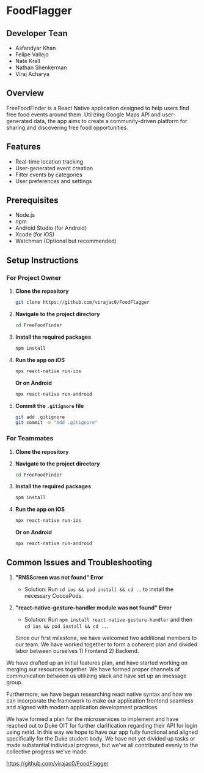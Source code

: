 # FoodFlagger

## Developer Tean

- Asfandyar Khan
- Felipe Vallejo
- Nate Krall
- Nathan Shenkerman
- Viraj Acharya

## Overview

FreeFoodFinder is a React Native application designed to help users find free food events around them. Utilizing Google Maps API and user-generated data, the app aims to create a community-driven platform for sharing and discovering free food opportunities.

## Features

- Real-time location tracking
- User-generated event creation
- Filter events by categories
- User preferences and settings

## Prerequisites

- Node.js
- npm
- Android Studio (for Android)
- Xcode (for iOS)
- Watchman (Optional but recommended)
  
## Setup Instructions

### For Project Owner

1. **Clone the repository**
    ```bash
    git clone https://github.com/virajac0/FoodFlagger

    ```
   
2. **Navigate to the project directory**
    ```bash
    cd FreeFoodFinder
    ```
  
3. **Install the required packages**
    ```bash
    npm install
    ```
  
4. **Run the app on iOS**
    ```bash
    npx react-native run-ios
    ```
  
    **Or on Android**
    ```bash
    npx react-native run-android
    ```
  
5. **Commit the `.gitignore` file**
    ```bash
    git add .gitignore
    git commit -m "Add .gitignore"
    ```

### For Teammates

1. **Clone the repository**
  
2. **Navigate to the project directory**
    ```bash
    cd FreeFoodFinder
    ```
  
3. **Install the required packages**
    ```bash
    npm install
    ```
  
4. **Run the app on iOS**
    ```bash
    npx react-native run-ios
    ```
  
    **Or on Android**
    ```bash
    npx react-native run-android
    ```

## Common Issues and Troubleshooting

1. **"RNSScreen was not found" Error**
    - Solution: Run `cd ios && pod install && cd ..` to install the necessary CocoaPods.

2. **"react-native-gesture-handler module was not found" Error**
    - Solution: Run `npm install react-native-gesture-handler` and then `cd ios && pod install && cd ..`.
  
   Since our first milestone, we have welcomed two additional members to our team. We have worked together to form a coherent plan and divided labor between ourselves 1) Frontend 2) Backend. 

We have drafted up an initial features plan, and have started working on merging our resources together. We have formed proper channels of communication between us utilizing slack and have set up an imessage group. 

Furthermore, we have begun researching react native syntax and how we can incorporate the framework to make our application frontend seamless and aligned with modern application development practices. 

We have formed a plan for the microservices to implement and have reached out to Duke OIT for further clarification regarding their API for login using netid. In this way we hope to have our app fully functional and aligned specifically for the Duke student body. We have not yet divided up tasks or made substantial individual progress, but we've all contributed evenly to the collective progress we've made.

https://github.com/virajac0/FoodFlagger
